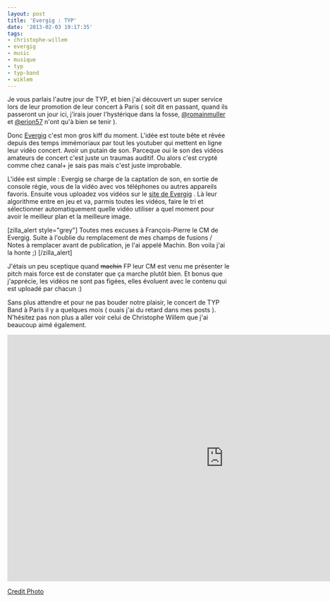 ```yaml
---
layout: post
title: 'Evergig : TYP'
date: '2013-02-03 19:17:35'
tags:
- christophe-willem
- evergig
- music
- musique
- typ
- typ-band
- wiklem
---
```


Je vous parlais l'autre jour de TYP, et bien j'ai découvert un super service lors de leur promotion de leur concert à Paris ( soit dit en passant, quand ils passeront un jour ici, j'irais jouer l'hystérique dans la fosse, <a href="https://twitter.com/romainmuller"><span>@<span>romainmuller</span></span></a> et <a href="https://twitter.com/erion57">@erion57</a> n'ont qu'à bien se tenir ).

Donc <a href="http://evergig.com"><span><span>Evergig</span></span></a><span> c'est mon gros <span>kiff</span> du moment. L'idée est toute bête et rêvée depuis des temps immémoriaux par tout les <span>youtuber</span> qui mettent en ligne leur vidéo concert. Avoir un putain de son. <span>Parceque</span> oui le son des vidéos amateurs de concert c'est juste un traumas auditif. Ou alors c'est crypté comme chez canal+ je sais pas mais c'est juste improbable.</span>

<!--more-->

<span>L'idée est simple : <span>Evergig</span> se charge de la captation de son, en sortie de console régie, vous de la vidéo avec vos téléphones ou autres appareils favoris. Ensuite vous <span>uploadez</span> vos vidéos sur le </span><a href="http://evergig.com">site de Evergig</a><span> . Là leur algorithme entre en jeu et va, <span>parmis</span> toutes les vidéos, faire le tri et sélectionner automatiquement quelle v<span>idéo</span> utiliser a quel moment pour avoir le meilleur plan et la meilleure image.</span>

[zilla_alert style="grey"] Toutes mes excuses à François-Pierre le CM de Evergig. Suite à l'oublie du remplacement de mes champs de fusions / Notes à remplacer avant de publication, je l'ai appelé Machin. Bon voila j'ai la honte ;) [/zilla_alert]

<span>J'étais un peu sceptique quand <del>machin</del> FP leur CM est venu me présenter le <span>pitch</span> mais force est de constater que ça marche plutôt bien. Et bonus que j'apprécie, les vidéos ne sont pas figées, elles évoluent avec le contenu qui est <span>uploadé</span> par chacun :)</span>

<span>Sans plus attendre et pour ne pas bouder notre plaisir, le concert de TYP <span>Band</span> à Paris il y a quelques mois ( ouais j'ai du retard dans mes <span>posts</span> ). N'hésitez pas non plus a aller voir celui de </span><a>Christophe Willem</a> que j'ai beaucoup aimé également.

<iframe src="https://evergig.com/embedded/909B246A-75A4-4393-A2E9-ECEB1D6536BC?size=full" height="560" width="980" allowfullscreen="true" frameborder="0"></iframe>

<a href="https://secure.flickr.com/photos/typband/6607661947/in/photostream"><span><span>Credit</span> Photo</span></a>
